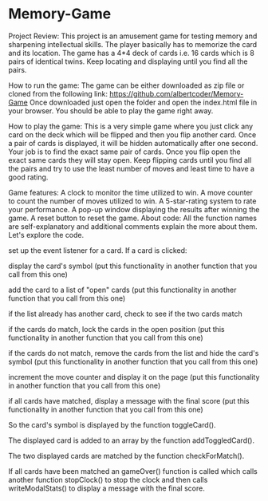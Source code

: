# Memory-Game

Project Review:
This project is an amusement game for testing memory and sharpening intellectual skills. The player basically has to memorize the card and its location. The game has a 4*4 deck of cards i.e. 16 cards which is 8 pairs of identical twins. Keep locating and displaying until you find all the pairs.

How to run the game:
The game can be either downloaded as zip file or cloned from the following link: https://github.com/albertcoder/Memory-Game Once downloaded just open the folder and open the index.html file in your browser. You should be able to play the game right away.

How to play the game:
This is a very simple game where you just click any card on the deck which will be flipped and then you flip another card. Once a pair of cards is displayed, it will be hidden automatically after one second. Your job is to find the exact same pair of cards. Once you flip open the exact same cards they will stay open. Keep flipping cards until you find all the pairs and try to use the least number of moves and least time to have a good rating.

Game features:
A clock to monitor the time utilized to win.
A move counter to count the number of moves utilized to win.
A 5-star-rating system to rate your performance.
A pop-up window displaying the results after winning the game.
A reset button to reset the game.
About code:
All the function names are self-explanatory and additional comments explain the more about them. Let's explore the code.

set up the event listener for a card. If a card is clicked:

display the card's symbol (put this functionality in another function that you call from this one)

add the card to a list of "open" cards (put this functionality in another function that you call from this one)

if the list already has another card, check to see if the two cards match

if the cards do match, lock the cards in the open position (put this functionality in another function that you call from this one)

if the cards do not match, remove the cards from the list and hide the card's symbol (put this functionality in another function that you call from this one)

increment the move counter and display it on the page (put this functionality in another function that you call from this one)

if all cards have matched, display a message with the final score (put this functionality in another function that you call from this one)

So the card's symbol is displayed by the function toggleCard().

The displayed card is added to an array by the function addToggledCard().

The two displayed cards are matched by the function checkForMatch().

If all cards have been matched an gameOver() function is called which calls another function stopClock() to stop the clock and then calls writeModalStats() to display a message with the final score.
